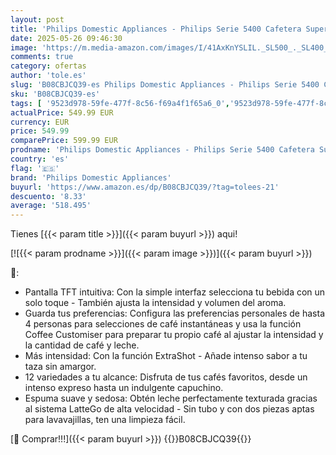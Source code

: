```yaml
---
layout: post
title: 'Philips Domestic Appliances - Philips Serie 5400 Cafetera Superautomática - Sistema de Leche LatteGo  12 Variedades de Café  Pantalla Intuitiva  4 Perfiles de Usuario  Negro  EP5441/50 '
date: 2025-05-26 09:46:30
image: 'https://m.media-amazon.com/images/I/41AxKnYSLIL._SL500_._SL400_.jpg'
comments: true
category: ofertas
author: 'tole.es'
slug: 'B08CBJCQ39-es Philips Domestic Appliances - Philips Serie 5400 Cafetera...'
sku: 'B08CBJCQ39-es'
tags: [ '9523d978-59fe-477f-8c56-f69a4f1f65a6_0','9523d978-59fe-477f-8c56-f69a4f1f65a6_1201','Arborist Merchandising Root','Cafeteras automáticas','GLLevelVersuni','Hogar y cocina','Máquinas cafeteras','Self Service','Special Features Stores','Utensilios para café y té','cafetera','philips domestic appliances','🇪🇸', ]
actualPrice: 549.99 EUR
currency: EUR
price: 549.99
comparePrice: 599.99 EUR
prodname: 'Philips Domestic Appliances - Philips Serie 5400 Cafetera Superautomática - Sistema de Leche LatteGo  12 Variedades de Café  Pantalla Intuitiva  4 Perfiles de Usuario  Negro  EP5441/50 '
country: 'es'
flag: '🇪🇸'
brand: 'Philips Domestic Appliances'
buyurl: 'https://www.amazon.es/dp/B08CBJCQ39/?tag=tolees-21'
descuento: '8.33'
average: '518.495'
---
```


Tienes [{{< param title >}}]({{< param buyurl >}}) aqui!

[![{{< param prodname >}}]({{< param image >}})]({{< param buyurl >}})

🔎:

- Pantalla TFT intuitiva: Con la simple interfaz selecciona tu bebida con un solo toque - También ajusta la intensidad y volumen del aroma.
- Guarda tus preferencias: Configura las preferencias personales de hasta 4 personas para selecciones de café instantáneas y usa la función Coffee Customiser para preparar tu propio café al ajustar la intensidad y la cantidad de café y leche.
- Más intensidad: Con la función ExtraShot - Añade intenso sabor a tu taza sin amargor.
- 12 variedades a tu alcance: Disfruta de tus cafés favoritos, desde un intenso expreso hasta un indulgente capuchino.
- Espuma suave y sedosa: Obtén leche perfectamente texturada gracias al sistema LatteGo de alta velocidad - Sin tubo y con dos piezas aptas para lavavajillas, ten una limpieza fácil.

[🛒 Comprar!!!]({{< param buyurl >}})
{{<world>}}B08CBJCQ39{{</world>}}
